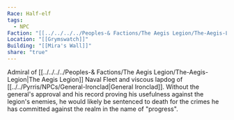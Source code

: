 ```yaml
---
Race: Half-elf
tags:
  - NPC
Faction: "[[../../../../Peoples-& Factions/The Aegis Legion/The-Aegis-Legion|The Aegis Legion]]"
Location: "[[Grymswatch]]"
Building: "[[Mira's Wall]]"
share: "true"
---
```



Admiral of [[../../../../Peoples-& Factions/The Aegis Legion/The-Aegis-Legion|The Aegis Legion]] Naval Fleet and viscous lapdog of [[../../Pyrris/NPCs/General-Ironclad|General Ironclad]]. Without the general's approval and his record proving his usefulness against the legion's enemies, he would likely be sentenced to death for the crimes he has committed against the realm in the name of "progress". 